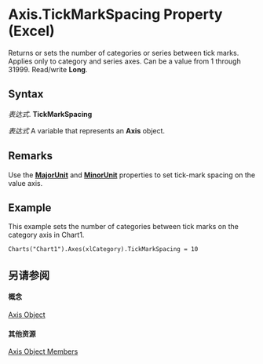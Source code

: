 
# Axis.TickMarkSpacing Property (Excel)

Returns or sets the number of categories or series between tick marks. Applies only to category and series axes. Can be a value from 1 through 31999. Read/write  **Long**.


## Syntax

 _表达式_. **TickMarkSpacing**

 _表达式_ A variable that represents an **Axis** object.


## Remarks

Use the  **[MajorUnit](6e58b341-6887-68c7-d0c1-a00abc226084.md)** and **[MinorUnit](64cd6523-19c3-7ebc-9b6b-db02667db4d2.md)** properties to set tick-mark spacing on the value axis.


## Example

This example sets the number of categories between tick marks on the category axis in Chart1.


```
Charts("Chart1").Axes(xlCategory).TickMarkSpacing = 10
```


## 另请参阅


#### 概念


[Axis Object](7e08c61b-90f4-8d91-0ee2-84283d10b324.md)
#### 其他资源


[Axis Object Members](http://msdn.microsoft.com/library/2b60f79e-339d-a6cf-7ec6-a915b550c634%28Office.15%29.aspx)